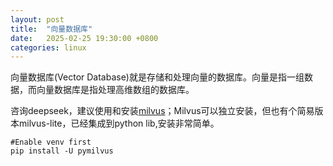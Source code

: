 ```yaml
---
layout: post
title:  "向量数据库"
date:   2025-02-25 19:30:00 +0800
categories: linux
---
```


向量数据库(Vector Database)就是存储和处理向量的数据库。向量是指一组数据，而向量数据库是指处理高维数组的数据库。

咨询deepseek，建议使用和安装[milvus](https://milvus.io)；Milvus可以独立安装，但也有个简易版本milvus-lite，已经集成到python lib,安装非常简单。

```
#Enable venv first 
pip install -U pymilvus
```



